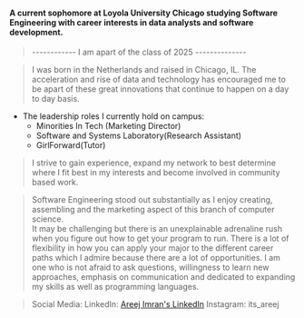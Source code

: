 #### A current sophomore at Loyola University Chicago studying Software Engineering with career interests in data analysts and software development. 

> ------------ I am apart of the class of 2025 -------------- 

>I was born in the Netherlands and raised in Chicago, IL. The acceleration and rise of data and technology has encouraged me to be apart of these great innovations that continue to happen on a day to day basis. 

* The leadership roles I currently hold on campus: 
  * Minorities In Tech (Marketing Director)
  * Software and Systems Laboratory(Research Assistant)
  * GirlForward(Tutor)

>I strive to gain experience, expand my network to best determine where I fit best in my interests and become involved in community based work. 


>Software Engineering stood out substantially as I enjoy creating, assembling and the marketing aspect of this branch of computer science.  
  It may be challenging but there is an unexplainable adrenaline rush when you figure out how to get your program to run.   There is a lot of flexibility in how you can apply your major to the different career paths which I admire because there are a lot of opportunities.  I am one who is not afraid to ask questions, willingness to learn new approaches, emphasis on communication and dedicated to expanding my skills as well as programming languages. 



>Social Media:
>LinkedIn: [Areej Imran's LinkedIn](www.linkedin.com/in/areej-imran-791b4a22a)
>Instagram: its_areej 

